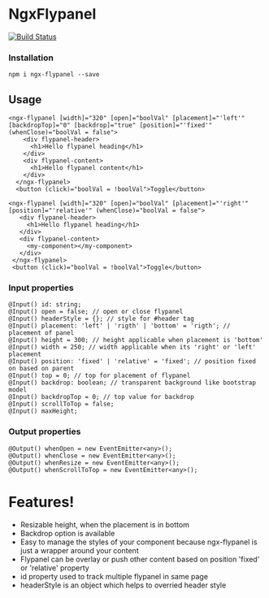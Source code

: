 # NgxFlypanel
[![Build Status](https://travis-ci.org/joemccann/dillinger.svg?branch=master)](https://github.com/cvvkshcv/)

### Installation
`npm i ngx-flypanel --save`

## Usage 
```
<ngx-flypanel [width]="320" [open]="boolVal" [placement]="'left'" [backdropTop]="0" [backdrop]="true" [position]="'fixed'" (whenClose)="boolVal = false">
    <div flypanel-header>
      <h1>Hello flypanel heading</h1>
    </div>
    <div flypanel-content>
      <h1>Hello flypanel content</h1>
    </div>
  </ngx-flypanel>
  <button (click)="boolVal = !boolVal">Toggle</button>
 ```
 
 ```
<ngx-flypanel [width]="320" [open]="boolVal" [placement]="'right'" [position]="'relative'" (whenClose)="boolVal = false">
    <div flypanel-header>
      <h1>Hello flypanel heading</h1>
    </div>
    <div flypanel-content>
      <my-component></my-component>
    </div>
  </ngx-flypanel>
  <button (click)="boolVal = !boolVal">Toggle</button>
 ```
### Input properties
```
@Input() id: string;
@Input() open = false; // open or close flypanel
@Input() headerStyle = {}; // style for #header tag
@Input() placement: 'left' | 'rigth' | 'bottom' = 'rigth'; // placement of panel
@Input() height = 300; // height applicable when placement is 'bottom'
@Input() width = 250; // width applicable when its 'right' or 'left' placement
@Input() position: 'fixed' | 'relative' = 'fixed'; // position fixed on based on parent
@Input() top = 0; // top for placement of flypanel
@Input() backdrop: boolean; // transparent background like bootstrap model
@Input() backdropTop = 0; // top value for backdrop
@Input() scrollToTop = false;
@Input() maxHeight;
```
### Output properties
```
@Output() whenOpen = new EventEmitter<any>();
@Output() whenClose = new EventEmitter<any>();
@Output() whenResize = new EventEmitter<any>();
@Output() whenScrollToTop = new EventEmitter<any>();
```
# Features!

  - Resizable height, when the placement is in bottom
  - Backdrop option is available
  - Easy to manage the styles of your component because ngx-flypanel  is just a wrapper around your content
  - Flypanel can be overlay or push other content based on position 'fixed' or 'relative' property
  - id property used to track multiple flypanel in same page
  - headerStyle is an object which helps to overried header style
